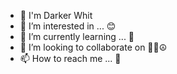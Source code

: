 - 👋 I'm Darker Whit
- 👀 I’m interested in ... 😊
- 🌱 I’m currently learning ... 🥰 
- 💞️ I’m looking to collaborate on 👸🏻☮️ 
- 📫 How to reach me ... 💜 

<!---
DarkerWhit/DarkerWhit is a ✨ special ✨ repository because its `README.md` (this file) appears on your GitHub profile.
You can click the Preview link to take a look at your changes.
--->
